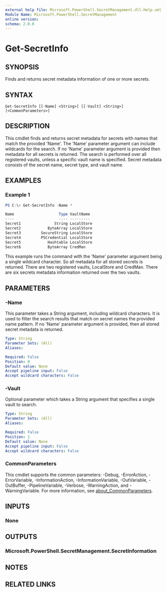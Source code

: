 ```yaml
---
external help file: Microsoft.PowerShell.SecretManagement.dll-Help.xml
Module Name: Microsoft.PowerShell.SecretManagement
online version:
schema: 2.0.0
---
```


# Get-SecretInfo

## SYNOPSIS
Finds and returns secret metadata information of one or more secrets.

## SYNTAX

```
Get-SecretInfo [[-Name] <String>] [[-Vault] <String>] [<CommonParameters>]
```

## DESCRIPTION
This cmdlet finds and returns secret metadata for secrets with names that match the provided 'Name'.
The 'Name' parameter argument can include wildcards for the search.
If no 'Name' parameter argument is provided then metadata for all secrets is returned.
The search is performed over all registered vaults, unless a specific vault name is specified.
Secret metadata consists of the secret name, secret type, and vault name.

## EXAMPLES

### Example 1
```powershell
PS C:\> Get-SecretInfo -Name *

Name                    Type VaultName
----                    ---- ---------
Secret1               String LocalStore
Secret2            ByteArray LocalStore
Secret3         SecureString LocalStore
Secret4         PSCredential LocalStore
Secret5            Hashtable LocalStore
Secret6            ByteArray CredMan
```

This example runs the command with the 'Name' parameter argument being a single wildcard character.
So all metadata for all stored secrets is returned.
There are two registered vaults, LocalStore and CredMan.
There are six secrets metadata information returned over the two vaults.

## PARAMETERS

### -Name
This parameter takes a String argument, including wildcard characters.
It is used to filter the search results that match on secret names the provided name pattern.
If no 'Name' parameter argument is provided, then all stored secret metadata is returned.

```yaml
Type: String
Parameter Sets: (All)
Aliases:

Required: False
Position: 0
Default value: None
Accept pipeline input: False
Accept wildcard characters: False
```

### -Vault
Optional parameter which takes a String argument that specifies a single vault to search.

```yaml
Type: String
Parameter Sets: (All)
Aliases:

Required: False
Position: 1
Default value: None
Accept pipeline input: False
Accept wildcard characters: False
```

### CommonParameters
This cmdlet supports the common parameters: -Debug, -ErrorAction, -ErrorVariable, -InformationAction, -InformationVariable, -OutVariable, -OutBuffer, -PipelineVariable, -Verbose, -WarningAction, and -WarningVariable. For more information, see [about_CommonParameters](http://go.microsoft.com/fwlink/?LinkID=113216).

## INPUTS

### None

## OUTPUTS

### Microsoft.PowerShell.SecretManagement.SecretInformation

## NOTES

## RELATED LINKS
